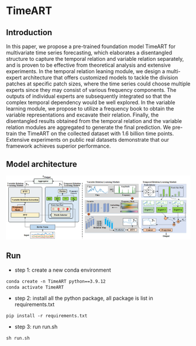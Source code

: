 # TimeART
## Introduction
In this paper, we propose a pre-trained foundation model TimeART for multivariate time series forecasting, which elaborates a disentangled structure to capture the temporal relation and variable relation separately, and is proven to be effective from theoretical analysis and extensive experiments. In the temporal relation leaning module, we design a multi-expert architecture that offers customized models to tackle the division patches at specific patch sizes, where the time series could choose multiple experts since they may consist of various frequency components. The outputs of individual experts are subsequently integrated so that the complex temporal dependency would be well explored. In the variable learning module, we propose to utilize a frequency book to obtain the variable representations and excavate their relation. Finally, the disentangled results obtained from the temporal relation and the variable relation modules are aggregated to generate the final prediction. We pre-train the TimeART on the collected dataset with 1.6 billion time points. Extensive experiments on public real datasets demonstrate that our framework achieves superior performance.

## Model architecture
![](pic/model_architecture.png)



## Run


- step 1: create a new conda environment  
```
conda create -n TimeART python==3.9.12  
conda activate TimeART
```

- step 2: install all the python package, all package is list in requirements.txt
```
pip install -r requirements.txt
```

- step 3: run run.sh
```
sh run.sh
```